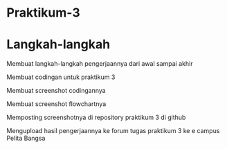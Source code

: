# Praktikum-3
# Langkah-langkah
<P> Membuat langkah-langkah pengerjaannya dari awal sampai akhir  </P>
<P> Membuat codingan untuk praktikum 3    </P>
<P> Membuat screenshot codingannya  </P>
<P> Membuat screenshot flowchartnya </P>
<P> Memposting screenshotnya di repository praktikum 3 di github    </P>
<P> Mengupload hasil pengerjaannya ke forum tugas praktikum 3 ke e campus Pelita Bangsa  </P> 
